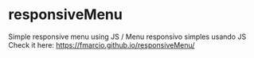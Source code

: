 # responsiveMenu
Simple responsive menu using JS / Menu responsivo simples usando JS
Check it here: https://fmarcio.github.io/responsiveMenu/
